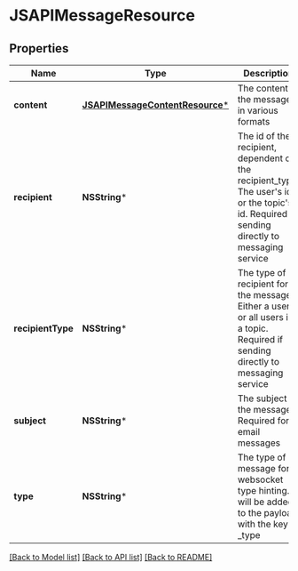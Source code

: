 # JSAPIMessageResource

## Properties
Name | Type | Description | Notes
------------ | ------------- | ------------- | -------------
**content** | [**JSAPIMessageContentResource***](JSAPIMessageContentResource.md) | The content of the message in various formats | 
**recipient** | **NSString*** | The id of the recipient, dependent on the recipient_type. The user&#39;s id or the topic&#39;s id. Required if sending directly to messaging service | [optional] 
**recipientType** | **NSString*** | The type of recipient for the message. Either a user, or all users in a topic. Required if sending directly to messaging service | [optional] 
**subject** | **NSString*** | The subject of the message. Required for email messages | [optional] 
**type** | **NSString*** | The type of message for websocket type hinting. will be added to the payload with the key _type | [optional] 

[[Back to Model list]](../README.md#documentation-for-models) [[Back to API list]](../README.md#documentation-for-api-endpoints) [[Back to README]](../README.md)


